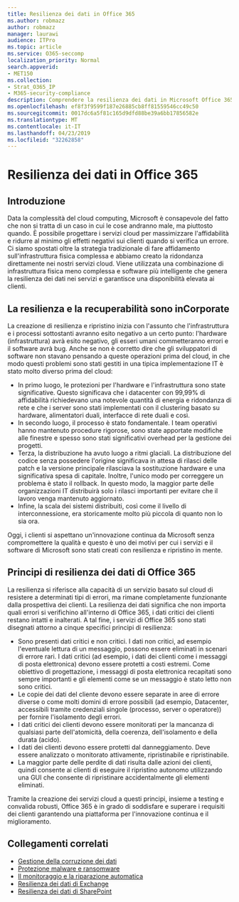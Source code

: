 ```yaml
---
title: Resilienza dei dati in Office 365
ms.author: robmazz
author: robmazz
manager: laurawi
audience: ITPro
ms.topic: article
ms.service: O365-seccomp
localization_priority: Normal
search.appverid:
- MET150
ms.collection:
- Strat_O365_IP
- M365-security-compliance
description: Comprendere la resilienza dei dati in Microsoft Office 365.
ms.openlocfilehash: ef8f3f9599f187e26885cb8ff81559546cc49c50
ms.sourcegitcommit: 0017dc6a5f81c165d9dfd88be39a6bb17856582e
ms.translationtype: MT
ms.contentlocale: it-IT
ms.lasthandoff: 04/23/2019
ms.locfileid: "32262858"
---
```

# <a name="data-resiliency-in-office-365"></a>Resilienza dei dati in Office 365

## <a name="introduction"></a>Introduzione
Data la complessità del cloud computing, Microsoft è consapevole del fatto che non si tratta di un caso in cui le cose andranno male, ma piuttosto quando. È possibile progettare i servizi cloud per massimizzare l'affidabilità e ridurre al minimo gli effetti negativi sui clienti quando si verifica un errore. Ci siamo spostati oltre la strategia tradizionale di fare affidamento sull'infrastruttura fisica complessa e abbiamo creato la ridondanza direttamente nei nostri servizi cloud. Viene utilizzata una combinazione di infrastruttura fisica meno complessa e software più intelligente che genera la resilienza dei dati nei servizi e garantisce una disponibilità elevata ai clienti. 

## <a name="resiliency-and-recoverability-are-built-in"></a>La resilienza e la recuperabilità sono inCorporate 
La creazione di resilienza e ripristino inizia con l'assunto che l'infrastruttura e i processi sottostanti avranno esito negativo a un certo punto: l'hardware (infrastruttura) avrà esito negativo, gli esseri umani commetteranno errori e il software avrà bug. Anche se non è corretto dire che gli sviluppatori di software non stavano pensando a queste operazioni prima del cloud, in che modo questi problemi sono stati gestiti in una tipica implementazione IT è stato molto diverso prima del cloud: 
- In primo luogo, le protezioni per l'hardware e l'infrastruttura sono state significative. Questo significava che i datacenter con 99,99% di affidabilità richiedevano una notevole quantità di energia e ridondanza di rete e che i server sono stati implementati con il clustering basato su hardware, alimentatori duali, interfacce di rete duali e così. 
- In secondo luogo, il processo è stato fondamentale. I team operativi hanno mantenuto procedure rigorose, sono state apportate modifiche alle finestre e spesso sono stati significativi overhead per la gestione dei progetti. 
- Terza, la distribuzione ha avuto luogo a ritmi glaciali. La distribuzione del codice senza possedere l'origine significava in attesa di rilasci delle patch e la versione principale rilasciava la sostituzione hardware e una significativa spesa di capitale. Inoltre, l'unico modo per correggere un problema è stato il rollback. In questo modo, la maggior parte delle organizzazioni IT distribuirà solo i rilasci importanti per evitare che il lavoro venga mantenuto aggiornato. 
- Infine, la scala dei sistemi distribuiti, così come il livello di interconnessione, era storicamente molto più piccola di quanto non lo sia ora. 

Oggi, i clienti si aspettano un'innovazione continua da Microsoft senza compromettere la qualità e questo è uno dei motivi per cui i servizi e il software di Microsoft sono stati creati con resilienza e ripristino in mente. 

## <a name="office-365-data-resiliency-principles"></a>Principi di resilienza dei dati di Office 365 
La resilienza si riferisce alla capacità di un servizio basato sul cloud di resistere a determinati tipi di errori, ma rimane completamente funzionante dalla prospettiva dei clienti. La resilienza dei dati significa che non importa quali errori si verifichino all'interno di Office 365, i dati critici dei clienti restano intatti e inalterati. A tal fine, i servizi di Office 365 sono stati disegnati attorno a cinque specifici principi di resilienza: 
- Sono presenti dati critici e non critici. I dati non critici, ad esempio l'eventuale lettura di un messaggio, possono essere eliminati in scenari di errore rari. I dati critici (ad esempio, i dati dei clienti come i messaggi di posta elettronica) devono essere protetti a costi estremi. Come obiettivo di progettazione, i messaggi di posta elettronica recapitati sono sempre importanti e gli elementi come se un messaggio è stato letto non sono critici. 
- Le copie dei dati del cliente devono essere separate in aree di errore diverse o come molti domini di errore possibili (ad esempio, Datacenter, accessibili tramite credenziali singole (processo, server o operatore)) per fornire l'isolamento degli errori. 
- I dati critici dei clienti devono essere monitorati per la mancanza di qualsiasi parte dell'atomicità, della coerenza, dell'isolamento e della durata (acido). 
- I dati dei clienti devono essere protetti dal danneggiamento. Deve essere analizzato o monitorato attivamente, ripristinabile e ripristinabile. 
- La maggior parte delle perdite di dati risulta dalle azioni dei clienti, quindi consente ai clienti di eseguire il ripristino autonomo utilizzando una GUI che consente di ripristinare accidentalmente gli elementi eliminati. 
 
Tramite la creazione dei servizi cloud a questi principi, insieme a testing e convalida robusti, Office 365 è in grado di soddisfare e superare i requisiti dei clienti garantendo una piattaforma per l'innovazione continua e il miglioramento. 

## <a name="related-links"></a>Collegamenti correlati

- [Gestione della corruzione dei dati](office-365-dealing-with-data-corruption.md)
- [Protezione malware e ransomware](office-365-malware-and-ransomware-protection.md)
- [Il monitoraggio e la riparazione automatica](office-365-monitoring-and-self-healing.md)
- [Resilienza dei dati di Exchange](office-365-exchange-data-resiliency.md)
- [Resilienza dei dati di SharePoint](office-365-sharepoint-data-resiliency.md)